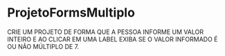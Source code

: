 # ProjetoFormsMultiplo
CRIE UM PROJETO DE FORMA QUE A PESSOA INFORME UM VALOR INTEIRO E AO CLICAR EM UMA LABEL EXIBA SE O VALOR INFORMADO É OU NÃO MÚLTIPLO DE 7.

